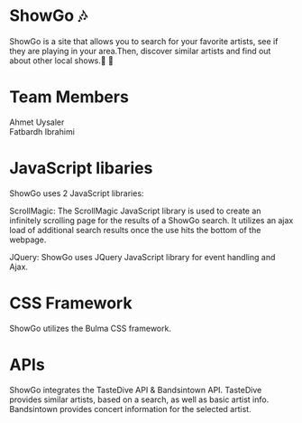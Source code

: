 # ShowGo 🎶 

  ShowGo is a site that allows you to search for your favorite artists, see if they are playing in your area.Then, discover similar artists and find out about other local shows.🎸 🤘

 # Team Members

Ahmet Uysaler 
<br /> Fatbardh Ibrahimi 

# JavaScript libaries 
ShowGo uses 2 JavaScript libraries:

ScrollMagic: The ScrollMagic JavaScript library is used to create an infinitely scrolling page for the results of a ShowGo search. It utilizes an ajax load of additional search results once the use hits the bottom of the webpage.

JQuery: ShowGo uses JQuery JavaScript library for event handling and Ajax.

# CSS Framework

ShowGo utilizes the Bulma CSS framework.

# APIs

ShowGo integrates the TasteDive API & Bandsintown API. TasteDive provides similar artists, based on a search, as well as basic artist info. Bandsintown provides concert information for the selected artist.




